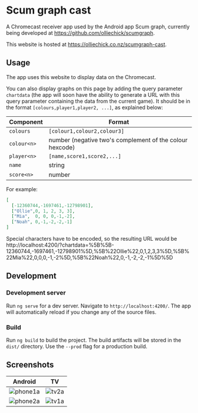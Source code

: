 # Scum graph cast

A Chromecast receiver app used by the Android app Scum graph, currently being developed at https://github.com/olliechick/scumgraph.

This website is hosted at https://olliechick.co.nz/scumgraph-cast.

## Usage

The app uses this website to display data on the Chromecast.

You can also display graphs on this page by adding the query parameter `chartdata` (the app will soon have the ability to generate a URL with this query parameter containing the data from the current game). It should be in the format `[colours,player1,player2, ...]`, as explained below:

| Component | Format |
| ---- | ------ |
| `colours` | `[colour1,colour2,colour3]`
| `colour<n>` | number (negative two's complement of the colour hexcode)
| `player<n>` | `[name,score1,score2,...]`
| `name` | string
| `score<n>` | number

For example:
```json
[
  [-12360744,-1697461,-12798901],
  ["Ollie",0, 1, 2, 3, 3],
  ["Mia",  0, 0, 0,-1,-2],
  ["Noah", 0,-1,-2,-2,-1]
]
```
Special characters have to be encoded, so the resulting URL would be http://localhost:4200/?chartdata=%5B%5B-12360744,-1697461,-12798901%5D,%5B%22Ollie%22,0,1,2,3,3%5D,%5B%22Mia%22,0,0,0,-1,-2%5D,%5B%22Noah%22,0,-1,-2,-2,-1%5D%5D

## Development

### Development server

Run `ng serve` for a dev server. Navigate to `http://localhost:4200/`. The app will automatically reload if you change any of the source files.

### Build

Run `ng build` to build the project. The build artifacts will be stored in the `dist/` directory. Use the `--prod` flag for a production build.

## Screenshots

| Android | TV |
|----|---|
| ![phone1a](https://user-images.githubusercontent.com/6047072/84731266-70edd980-afec-11ea-88fd-de2fefce372e.png) | ![tv2a](https://user-images.githubusercontent.com/6047072/84731119-f9b84580-afeb-11ea-8951-81f0d4b2f13d.png) |
| ![phone2a](https://user-images.githubusercontent.com/6047072/84731264-6fbcac80-afec-11ea-9ee3-91b5f27756d8.png) | ![tv1a](https://user-images.githubusercontent.com/6047072/84731121-fa50dc00-afeb-11ea-873e-8ca3394b997a.png) |
